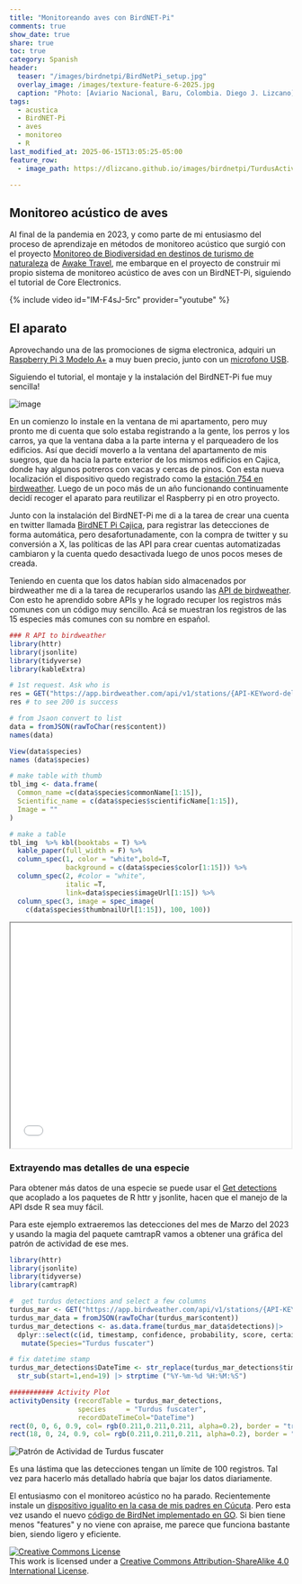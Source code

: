 ```yaml
---
title: "Monitoreando aves con BirdNET-Pi"
comments: true
show_date: true
share: true
toc: true
category: Spanish
header:
  teaser: "/images/birdnetpi/BirdNetPi_setup.jpg"
  overlay_image: /images/texture-feature-6-2025.jpg
  caption: "Photo: [Aviario Nacional, Baru, Colombia. Diego J. Lizcano](https://www.instagram.com/walking_tapir/)"
tags:
  - acustica
  - BirdNET-Pi 
  - aves
  - monitoreo
  - R
last_modified_at: 2025-06-15T13:05:25-05:00
feature_row:
  - image_path: https://dlizcano.github.io/images/birdnetpi/TurdusActivity.png

---
```


## Monitoreo acústico de aves 

Al final de la pandemia en 2023, y como parte de mi entusiasmo del proceso de aprendizaje en métodos de monitoreo acústico que surgió con el proyecto [Monitoreo de Biodiversidad en destinos de turismo de naturaleza](https://monitoreo-acustico.netlify.app/es/) de [Awake Travel](https://www.awake.travel/), me embarque en el proyecto de construir mi propio sistema de monitoreo acústico de aves con un BirdNET-Pi, siguiendo el tutorial de Core Electronics.

{% include video id="IM-F4sJ-5rc" provider="youtube" %}  

## El aparato 

Aprovechando una de las promociones de sigma electronica, adquiri un [Raspberry Pi 3 Modelo A+](https://www.sigmaelectronica.net/producto/rpi3-a/) a muy buen precio, junto con un [microfono USB](https://www.sigmaelectronica.net/producto/adafr-3367/). 

Siguiendo el tutorial, el montaje y la instalación del BirdNET-Pi fue muy sencilla! 

![image](https://dlizcano.github.io/images/birdnetpi/BirdNetPi_setup.jpg)

En un comienzo lo instale en la ventana de mi apartamento, pero muy pronto me di cuenta que solo estaba registrando a la gente, los perros y los carros, ya que la ventana daba a la parte interna y el parqueadero de los edificios. Así que decidí moverlo a la ventana del apartamento de mis suegros, que da hacia la parte exterior de los mismos edificios en Cajica, donde hay algunos potreros con vacas y cercas de pinos. Con esta nueva localización el dispositivo quedo registrado como la [estación 754 en birdweather](https://t.co/vKG0YMxY6K). Luego de un poco más de un año funcionando continuamente decidí recoger el aparato para reutilizar el Raspberry pi en otro proyecto. 

Junto con la instalación del BirdNET-Pi me di a la tarea de crear una cuenta en twitter llamada [BirdNET Pi Cajica](https://x.com/BirdNetPi_Cajic), para registrar las detecciones de forma automática, pero desafortunadamente, con la compra de twitter y su conversión a X, las políticas de las API para crear cuentas automatizadas cambiaron y la cuenta quedo desactivada luego de unos pocos meses de creada.  

Teniendo en cuenta que los datos habían sido almacenados por birdweather me di a la tarea de recuperarlos usando las [API de birdweather](https://app.birdweather.com/api/). Con esto he aprendido sobre APIs y he logrado recuper los registros más comunes con un código muy sencillo. Acá se muestran los registros de las 15 especies más comunes con su nombre en español.


```r
### R API to birdweather
library(httr)
library(jsonlite)
library(tidyverse)
library(kableExtra)

# 1st request. Ask who is
res = GET("https://app.birdweather.com/api/v1/stations/{API-KEYword-del-dispositivo}/species?period=all&locale=es")
res # to see 200 is success 

# from Jsaon convert to list
data = fromJSON(rawToChar(res$content))
names(data)

View(data$species)
names (data$species)

# make table with thumb
tbl_img <- data.frame(
  Common_name =c(data$species$commonName[1:15]),
  Scientific_name = c(data$species$scientificName[1:15]),
  Image = ""
)

# make a table
tbl_img  %>% kbl(booktabs = T) %>%
  kable_paper(full_width = F) %>%
  column_spec(1, color = "white",bold=T,
              background = c(data$species$color[1:15])) %>% 
  column_spec(2, #color = "white",
              italic =T,
              link=data$species$imageUrl[1:15]) %>% 
  column_spec(3, image = spec_image(
    c(data$species$thumbnailUrl[1:15]), 100, 100)) 


```


<iframe
  id="inlineFrameExample"
  title="Inline Frame Example"
  width="500"
  height="400"
  src="/content/BirdNetPi_Cajic.html">
</iframe>

### Extrayendo mas detalles de una especie

Para obtener más datos de una especie se puede usar el [Get detections](https://app.birdweather.com/api/v1/index.html#detections-detection-get) que acoplado a los paquetes de R httr y jsonlite, hacen que el manejo de la API dsde R sea muy fácil. 

Para este ejemplo extraeremos las detecciones del mes de Marzo del 2023 y usando la magia del paquete camtrapR vamos a obtener una gráfica del patrón de actividad de ese mes. 


```r
library(httr)
library(jsonlite)
library(tidyverse)
library(camtrapR)

#  get turdus detections and select a few columns
turdus_mar <- GET("https://app.birdweather.com/api/v1/stations/{API-KEYword-del-dispositivo}/detections?from=2023-03-01&to=2023-03-31&speciesId=422&locale=es")
turdus_mar_data = fromJSON(rawToChar(turdus_mar$content))
turdus_mar_detections <- as.data.frame(turdus_mar_data$detections)|> 
  dplyr::select(c(id, timestamp, confidence, probability, score, certainty)) |> 
   mutate(Species="Turdus fuscater")

# fix datetime stamp
turdus_mar_detections$DateTime <- str_replace(turdus_mar_detections$timestamp, "T", " ") |> 
  str_sub(start=1,end=19) |> strptime ("%Y-%m-%d %H:%M:%S")

########### Activity Plot
activityDensity (recordTable = turdus_mar_detections,
                 species     = "Turdus fuscater",
                 recordDateTimeCol="DateTime") 
rect(0, 0, 6, 0.9, col= rgb(0.211,0.211,0.211, alpha=0.2), border = "transparent")
rect(18, 0, 24, 0.9, col= rgb(0.211,0.211,0.211, alpha=0.2), border = "transparent")

```

![Patrón de Actividad de Turdus fuscater](https://dlizcano.github.io/images/birdnetpi/TurdusActivity.png)

Es una lástima que las detecciones tengan un límite de 100 registros. Tal vez para hacerlo más detallado habría que bajar los datos diariamente. 

El entusiasmo con el monitoreo acústico no ha parado. Recientemente instale un [dispositivo igualito en la casa de mis padres en Cúcuta](https://app.birdweather.com/stations/2595). Pero esta vez usando el nuevo [código de BirdNet implementado en GO](https://github.com/tphakala/birdnet-go). Si bien tiene menos "features" y no viene con apraise, me parece que funciona bastante bien, siendo ligero y eficiente. 

<a rel="license" href="http://creativecommons.org/licenses/by-sa/4.0/"><img alt="Creative Commons License" style="border-width:0" src="http://i.creativecommons.org/l/by-sa/4.0/88x31.png" /></a><br />This work is licensed under a <a rel="license" href="http://creativecommons.org/licenses/by-sa/4.0/">Creative Commons Attribution-ShareAlike 4.0 International License</a>.

